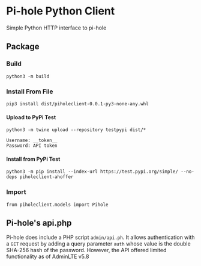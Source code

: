 # Pi-hole Python Client

Simple Python HTTP interface to pi-hole

## Package

### Build

    python3 -m build

### Install From File

    pip3 install dist/piholeclient-0.0.1-py3-none-any.whl

#### Upload to PyPi Test

    python3 -m twine upload --repository testpypi dist/*

    Username: __token__
    Password: API token


#### Install from PyPi Test

    python3 -m pip install --index-url https://test.pypi.org/simple/ --no-deps piholeclient-ahoffer

### Import

    from piholeclient.models import Pihole

## Pi-hole's api.php

Pi-hole does include a PHP script `admin/api.ph`. It allows authentication with a `GET` request by adding a query
parameter `auth` whose value is the double SHA-256 hash of the password. However, the API offered limited functionality
as of AdminLTE v5.8